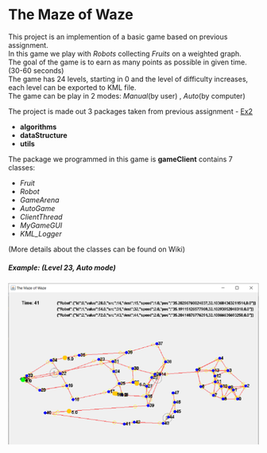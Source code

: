 # The Maze of Waze

This project is an implemention of a basic game based on previous assignment.  
In this game we play with _Robots_ collecting _Fruits_ on a weighted graph.  
The goal of the game is to earn as many points as possible in given time. (30-60 seconds)  
The game has 24 levels, starting in 0 and the level of difficulty increases, each level can be exported to KML file.  
The game can be play in 2 modes: _Manual_(by user) , _Auto_(by computer)  

The project is made out 3 packages taken from previous assignment - [Ex2](https://github.com/alonshlomi/OOP-hw2)   
* **algorithms** 
* **dataStructure**
* **utils**

The package we programmed in this game is **gameClient** contains 7 classes:
* _Fruit_
* _Robot_
* _GameArena_
* _AutoGame_
* _ClientThread_
* _MyGameGUI_
* _KML_Logger_

(More details about the classes can be found on Wiki)

##### Example: (Level 23, Auto mode)  
![example](https://github.com/alonshlomi/OOP-hw3/blob/master/images/example.png)


